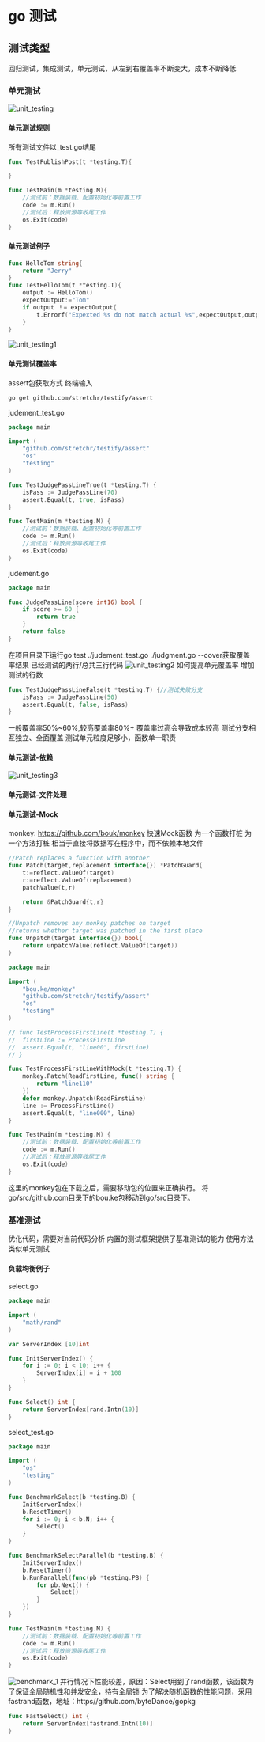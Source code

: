 # go 测试
## 测试类型
回归测试，集成测试，单元测试，从左到右覆盖率不断变大，成本不断降低
### 单元测试
![unit_testing](/1dev/go/unit_testing.png "unit_testing")
#### 单元测试规则
所有测试文件以_test.go结尾 
```go
func TestPublishPost(t *testing.T){

}

func TestMain(m *testing.M){
    //测试前：数据装载、配置初始化等前置工作
    code := m.Run()
    //测试后：释放资源等收尾工作
    os.Exit(code)
}
```
#### 单元测试例子
```go
func HelloTom string{
    return "Jerry"
}
func TestHelloTom(t *testing.T){
    output := HelloTom()
    expectOutput:="Tom"
    if output ！= expectOutput{
        t.Errorf("Expexted %s do not match actual %s",expectOutput,output)
    }
}
```
![unit_testing1](/1dev/go/unit_testing1.png "unit_testing1")

#### 单元测试覆盖率
assert包获取方式 
终端输入
```shell
go get github.com/stretchr/testify/assert
```
judement_test.go
```go
package main

import (
	"github.com/stretchr/testify/assert"
	"os"
	"testing"
)

func TestJudgePassLineTrue(t *testing.T) {
	isPass := JudgePassLine(70)
	assert.Equal(t, true, isPass)
}

func TestMain(m *testing.M) {
	//测试前：数据装载、配置初始化等前置工作
	code := m.Run()
	//测试后：释放资源等收尾工作
	os.Exit(code)
}
```
judement.go
```go
package main

func JudgePassLine(score int16) bool {
	if score >= 60 {
		return true
	}
	return false
}

```
在项目目录下运行go test ./judement_test.go ./judgment.go --cover获取覆盖率结果 
已经测试的两行/总共三行代码
![unit_testing2](/1dev/go/unit_testing2.png "unit_testing2")
如何提高单元覆盖率 
增加测试的行数
```go
func TestJudgePassLineFalse(t *testing.T) {//测试失败分支
	isPass := JudgePassLine(50)
	assert.Equal(t, false, isPass)
}
```
一般覆盖率50%~60%,较高覆盖率80%+ 
覆盖率过高会导致成本较高 
测试分支相互独立、全面覆盖 
测试单元粒度足够小，函数单一职责
#### 单元测试-依赖
![unit_testing3](/1dev/go/unit_testing3.png "unit_testing3")
#### 单元测试-文件处理

#### 单元测试-Mock
monkey: https://github.com/bouk/monkey 
快速Mock函数 
为一个函数打桩 
为一个方法打桩 
相当于直接将数据写在程序中，而不依赖本地文件
```go
//Patch replaces a function with another
func Patch(target,replacement interface{}) *PatchGuard{
    t:=reflect.ValueOf(target)
    r:=reflect.ValueOf(replacement)
    patchValue(t,r)

    return &PatchGuard{t,r}
}

//Unpatch removes any monkey patches on target
//returns whether target was patched in the first place
func Unpatch(target interface{}) bool{
    return unpatchValue(reflect.ValueOf(target))
}
```
```go
package main

import (
	"bou.ke/monkey"
	"github.com/stretchr/testify/assert"
	"os"
	"testing"
)

// func TestProcessFirstLine(t *testing.T) {
// 	firstLine := ProcessFirstLine
// 	assert.Equal(t, "line00", firstLine)
// }

func TestProcessFirstLineWithMock(t *testing.T) {
	monkey.Patch(ReadFirstLine, func() string {
		return "line110"
	})
	defer monkey.Unpatch(ReadFirstLine)
	line := ProcessFirstLine()
	assert.Equal(t, "line000", line)
}

func TestMain(m *testing.M) {
	//测试前：数据装载、配置初始化等前置工作
	code := m.Run()
	//测试后：释放资源等收尾工作
	os.Exit(code)
}

```
这里的monkey包在下载之后，需要移动包的位置来正确执行。 
将go/src/github.com目录下的bou.ke包移动到go/src目录下。
### 基准测试
优化代码，需要对当前代码分析 
内置的测试框架提供了基准测试的能力 
使用方法类似单元测试 
#### 负载均衡例子
select.go
```go
package main

import (
	"math/rand"
)

var ServerIndex [10]int

func InitServerIndex() {
	for i := 0; i < 10; i++ {
		ServerIndex[i] = i + 100
	}
}

func Select() int {
	return ServerIndex[rand.Intn(10)]
}

```
select_test.go
```go
package main

import (
	"os"
	"testing"
)

func BenchmarkSelect(b *testing.B) {
	InitServerIndex()
	b.ResetTimer()
	for i := 0; i < b.N; i++ {
		Select()
	}
}

func BenchmarkSelectParallel(b *testing.B) {
	InitServerIndex()
	b.ResetTimer()
	b.RunParallel(func(pb *testing.PB) {
		for pb.Next() {
			Select()
		}
	})
}

func TestMain(m *testing.M) {
	//测试前：数据装载、配置初始化等前置工作
	code := m.Run()
	//测试后：释放资源等收尾工作
	os.Exit(code)
}
```
![benchmark_1](/1dev/go/benchmark_1.png "benchmark_1")
并行情况下性能较差，原因：Select用到了rand函数，该函数为了保证全局随机性和并发安全，持有全局锁 
为了解决随机函数的性能问题，采用fastrand函数，地址：https//github.com/byteDance/gopkg
```go
func FastSelect() int {
    return ServerIndex[fastrand.Intn(10)]
}
```